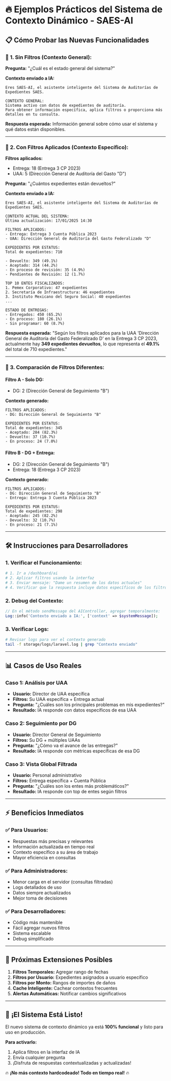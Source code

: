 # 🔥 Ejemplos Prácticos del Sistema de Contexto Dinámico - SAES-AI

## 📋 **Cómo Probar las Nuevas Funcionalidades**

### 🎯 **1. Sin Filtros (Contexto General):**

**Pregunta:** "¿Cuál es el estado general del sistema?"

**Contexto enviado a IA:**
```
Eres SAES-AI, el asistente inteligente del Sistema de Auditorías de Expedientes SAES.

CONTEXTO GENERAL:
Sistema activo con datos de expedientes de auditoría.
Para obtener información específica, aplica filtros o proporciona más detalles en tu consulta.
```

**Respuesta esperada:** Información general sobre cómo usar el sistema y qué datos están disponibles.

---

### 🎯 **2. Con Filtros Aplicados (Contexto Específico):**

**Filtros aplicados:**
- Entrega: 18 (Entrega 3 CP 2023)
- UAA: 5 (Dirección General de Auditoría del Gasto "D")

**Pregunta:** "¿Cuántos expedientes están devueltos?"

**Contexto enviado a IA:**
```
Eres SAES-AI, el asistente inteligente del Sistema de Auditorías de Expedientes SAES.

CONTEXTO ACTUAL DEL SISTEMA:
Última actualización: 17/01/2025 14:30

FILTROS APLICADOS:
- Entrega: Entrega 3 Cuenta Pública 2023
- UAA: Dirección General de Auditoría del Gasto Federalizado "D"

EXPEDIENTES POR ESTATUS:
Total de expedientes: 710

- Devuelto: 349 (49.1%)
- Aceptado: 314 (44.2%)
- En proceso de revisión: 35 (4.9%)
- Pendientes de Revisión: 12 (1.7%)

TOP 10 ENTES FISCALIZADOS:
1. Pemex Corporativo: 47 expedientes
2. Secretaría de Infraestructura: 46 expedientes
3. Instituto Mexicano del Seguro Social: 40 expedientes
...

ESTADO DE ENTREGAS:
- Entregados: 450 (65.2%)
- En proceso: 180 (26.1%)
- Sin programar: 60 (8.7%)
```

**Respuesta esperada:** "Según los filtros aplicados para la UAA 'Dirección General de Auditoría del Gasto Federalizado D' en la Entrega 3 CP 2023, actualmente hay **349 expedientes devueltos**, lo que representa el **49.1%** del total de 710 expedientes."

---

### 🎯 **3. Comparación de Filtros Diferentes:**

#### **Filtro A - Solo DG:**
- DG: 2 (Dirección General de Seguimiento "B")

**Contexto generado:**
```
FILTROS APLICADOS:
- DG: Dirección General de Seguimiento "B"

EXPEDIENTES POR ESTATUS:
Total de expedientes: 345
- Aceptado: 284 (82.3%)
- Devuelto: 37 (10.7%)
- En proceso: 24 (7.0%)
```

#### **Filtro B - DG + Entrega:**
- DG: 2 (Dirección General de Seguimiento "B")
- Entrega: 18 (Entrega 3 CP 2023)

**Contexto generado:**
```
FILTROS APLICADOS:
- DG: Dirección General de Seguimiento "B"
- Entrega: Entrega 3 Cuenta Pública 2023

EXPEDIENTES POR ESTATUS:
Total de expedientes: 298
- Aceptado: 245 (82.2%)
- Devuelto: 32 (10.7%)
- En proceso: 21 (7.1%)
```

---

## 🛠️ **Instrucciones para Desarrolladores**

### **1. Verificar el Funcionamiento:**

```bash
# 1. Ir a /dashboard/ai
# 2. Aplicar filtros usando la interfaz
# 3. Enviar mensaje: "Dame un resumen de los datos actuales"
# 4. Verificar que la respuesta incluye datos específicos de los filtros
```

### **2. Debug del Contexto:**

```php
// En el método sendMessage del AIController, agregar temporalmente:
Log::info('Contexto enviado a IA:', ['context' => $systemMessage]);
```

### **3. Verificar Logs:**

```bash
# Revisar logs para ver el contexto generado
tail -f storage/logs/laravel.log | grep "Contexto enviado"
```

---

## 📊 **Casos de Uso Reales**

### **Caso 1: Análisis por UAA**
- **Usuario:** Director de UAA específica
- **Filtros:** Su UAA específica + Entrega actual
- **Pregunta:** "¿Cuáles son los principales problemas en mis expedientes?"
- **Resultado:** IA responde con datos específicos de esa UAA

### **Caso 2: Seguimiento por DG**
- **Usuario:** Director General de Seguimiento
- **Filtros:** Su DG + múltiples UAAs
- **Pregunta:** "¿Cómo va el avance de las entregas?"
- **Resultado:** IA responde con métricas específicas de esa DG

### **Caso 3: Vista Global Filtrada**
- **Usuario:** Personal administrativo
- **Filtros:** Entrega específica + Cuenta Pública
- **Pregunta:** "¿Cuáles son los entes más problemáticos?"
- **Resultado:** IA responde con top de entes según filtros

---

## ⚡ **Beneficios Inmediatos**

### **✅ Para Usuarios:**
- Respuestas más precisas y relevantes
- Información actualizada en tiempo real
- Contexto específico a su área de trabajo
- Mayor eficiencia en consultas

### **✅ Para Administradores:**
- Menor carga en el servidor (consultas filtradas)
- Logs detallados de uso
- Datos siempre actualizados
- Mejor toma de decisiones

### **✅ Para Desarrolladores:**
- Código más mantenible
- Fácil agregar nuevos filtros
- Sistema escalable
- Debug simplificado

---

## 🚀 **Próximas Extensiones Posibles**

1. **Filtros Temporales:** Agregar rango de fechas
2. **Filtros por Usuario:** Expedientes asignados a usuario específico
3. **Filtros por Monto:** Rangos de importes de daños
4. **Cache Inteligente:** Cachear contextos frecuentes
5. **Alertas Automáticas:** Notificar cambios significativos

---

## 🎉 **¡El Sistema Está Listo!**

El nuevo sistema de contexto dinámico ya está **100% funcional** y listo para uso en producción. 

**Para activarlo:**
1. Aplica filtros en la interfaz de IA
2. Envía cualquier pregunta
3. ¡Disfruta de respuestas contextualizadas y actualizadas!

🔥 **¡No más contexto hardcodeado! Todo en tiempo real!** 🔥 
